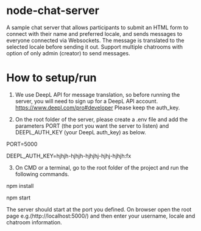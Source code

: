# node-chat-server

A sample chat server that allows participants to submit an HTML form to connect with their name and preferred locale, and sends messages to everyone connected via Websockets. The message is translated to the selected locale before sending it out. Support multiple chatrooms with option of only admin (creator) to send messages.

# How to setup/run

1. We use DeepL API for message translation, so before running the server, you will need to sign up for a DeepL API account.
https://www.deepl.com/pro#developer
Please keep the auth_key.

2. On the root folder of the server, please create a .env file and add the parameters PORT (the port you want the server to listen) and DEEPL_AUTH_KEY (your DeepL auth_key) as below.

PORT=5000

DEEPL_AUTH_KEY=hjhjh-hjhjh-hjhjhj-hjhj-hjhjh:fx

3. On CMD or a terminal, go to the root folder of the project and run the following commands.

npm install

npm start

The server should start at the port you defined.
On browser open the root page e.g.(http://localhost:5000/) and then enter your username, locale and chatroom information.
